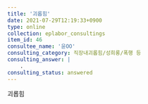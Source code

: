 ```yaml
---
title: '괴롭힘'
date: 2021-07-29T12:19:33+0900
type: online
collection: eplabor_consultings
item_id: 46
consultee_name: '윤OO'
consulting_category: 직장내괴롭힘/성희롱/폭행 등
consulting_answer: |
    .
consulting_status: answered
---
```


괴롭힘
